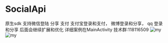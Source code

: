 # SocialApi
原生sdk 支持微信登陆 分享 支付 支付宝登录和支付， 微博登录和分享， qq 登录和分享 后面会继续扩展和优化 详细案例在MainActivity 技术群:118116509 
![my](https://github.com/apiosource/YSocialApi/blob/master/image/Screenshot_20190218-114814_Alipay.jpg "支付宝支付")
![my](https://github.com/apiosource/YSocialApi/blob/master/image/Screenshot_20190218-114825_QQ.jpg "支付宝支付")

